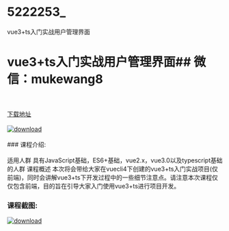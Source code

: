 # 5222253_
vue3+ts入门实战用户管理界面
# vue3+ts入门实战用户管理界面## 微信：mukewang8
<br/></br>[下载地址](http://www.36tz.cn/article/5222253 "下载地址")
<br/></br>[![download](http://36tz.cn/muke_img/2022_01_1-1-300x173.png "下载地址")](http://www.36tz.cn/article/5222253 "下载地址")
<br/></br>### 课程介绍:<br/></br>适用人群
具有JavaScript基础，ES6+基础，vue2.x，vue3.0以及typescript基础的人群
课程概述
本次将会带给大家在vuecli4下创建的vue3+ts入门实战项目(仅前端)，同时会讲解vue3+ts下开发过程中的一些细节注意点。请注意本次课程仅仅包含前端，目的旨在引导大家入门使用vue3+ts进行项目开发。

### 课程截图:
[![download](http://36tz.cn/muke_img/2022_01_2-1.png "下载地址")](http://www.36tz.cn/article/5222253 "下载地址")

